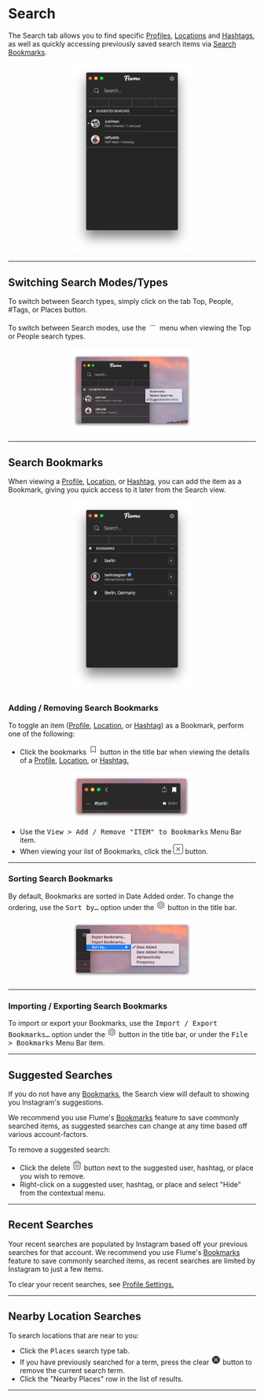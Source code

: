 # Search

The Search tab allows you to find specific [Profiles](/views/profile.md), [Locations](/views/locations.md) and [Hashtags](/views/hashtags.md), as well as quickly accessing previously saved search items via [Search Bookmarks](#search-bookmarks).

<p style="text-align: center; margin-top: 1em;"><img src="/views/assets/search.png" width="50%" height="50%" /></p>

------

## Switching Search Modes/Types

To switch between Search types, simply click on the tab <kdb>Top</kbd>, <kdb>People</kbd>, <kdb>#Tags</kbd>, or <kdb>Places</kbd> button.

To switch between Search modes, use the <img src="/views/assets/actions-menu.png" width="20" height="20" /> menu when viewing the <kdb>Top</kbd> or <kdb>People</kbd> search types.

<p style="text-align: center; margin-top: 1em;"><img src="/views/assets/search-modes.png" width="50%" height="50%" /></p>

------

## Search Bookmarks

When viewing a [Profile](/views/profile.md), [Location](/views/locations.md), or [Hashtag](/views/hashtags.md), you can add the item as a Bookmark, giving you quick access to it later from the Search view. 

<p style="text-align: center; margin-top: 1em;"><img src="/views/assets/bookmarks.png" width="50%" height="50%" /></p>

### Adding / Removing Search Bookmarks

To toggle an item ([Profile](/views/profile.md), [Location](/views/locations.md), or [Hashtag](/views/hashtags.md)) as a Bookmark, perform one of the following: 

- Click the bookmarks <img src="/views/assets/bookmark.png" width="20" height="20" /> button in the title bar when viewing the details of a [Profile](/views/profile.md), [Location](/views/locations.md), or [Hashtag.](/views/hashtags.md)

<p style="text-align: center; margin-top: 1em;"><img src="/views/assets/bookmark-toggle.png" width="50%" height="50%" /></p>


- Use the <kbd>View > Add / Remove "ITEM" to Bookmarks</kbd> Menu Bar item.
- When viewing your list of Bookmarks, click the <img src="/views/assets/actions-dismiss.png" width="20" height="20" /> button.

------

### Sorting Search Bookmarks

By default, Bookmarks are sorted in Date Added order. To change the ordering, use the <kbd>Sort by…</kbd> option under the <img src="/views/assets/settings.png" width="20" height="20" /> button in the title bar.

<p style="text-align: center; margin-top: 1em;"><img src="/views/assets/bookmarks-sorting.png" width="50%" height="50%" /></p>

------

### Importing / Exporting Search Bookmarks

To import or export your Bookmarks, use the <kbd>Import / Export Bookmarks…</kbd> option under the <img src="/views/assets/settings.png" width="20" height="20" /> button in the title bar, or under the <kbd>File > Bookmarks</kbd> Menu Bar item.

------

## Suggested Searches

If you do not have any [Bookmarks](#bookmarks), the Search view will default to showing you Instagram's suggestions.

We recommend you use Flume's [Bookmarks](#bookmarks) feature to save commonly searched items, as suggested searches can change at any time based off various account-factors.

To remove a suggested search:

- Click the delete <img src="/views/assets/delete.png" width="20" height="20" /> button next to the suggested user, hashtag, or place you wish to remove.
- Right-click on a suggested user, hashtag, or place and select "Hide" from the contextual menu.

------

## Recent Searches

Your recent searches are populated by Instagram based off your previous searches for that account. We recommend you use Flume's [Bookmarks](#bookmarks) feature to save commonly searched items, as recent searches are limited by Instagram to just a few items.

To clear your recent searches, see [Profile Settings.](/views/profile/settings.md)

------

## Nearby Location Searches

To search locations that are near to you:

- Click the <kbd>Places</kbd> search type tab.
- If you have previously searched for a term, press the clear <img src="/views/assets/clear.png" width="20" height="20" /> button to remove the current search term.
- Click the "Nearby Places" row in the list of results.

------